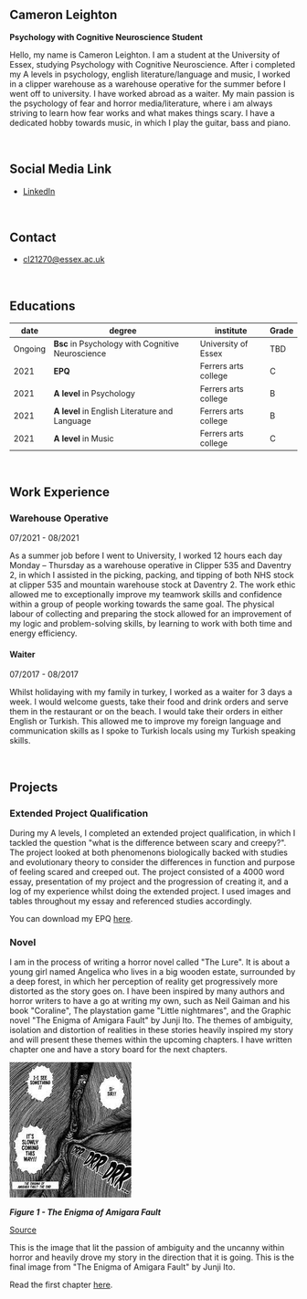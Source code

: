 ## Cameron Leighton
**Psychology with Cognitive Neuroscience Student**

Hello, my name is Cameron Leighton. I am a student at the University of Essex, studying Psychology with Cognitive Neuroscience. After i completed my A levels in psychology, english literature/language and music, I worked in a clipper warehouse as a warehouse operative for the summer before I went off to university. I have worked abroad as a waiter. My main passion is the psychology of fear and horror media/literature, where i am always striving to learn how fear works and what makes things scary. I have a dedicated hobby towards music, in which I play the guitar, bass and piano. 

<br>

## Social Media Link
- [LinkedIn](https://www.linkedin.com/in/cameron-leighton-48585622b/)


<br>

## Contact
- cl21270@essex.ac.uk

<br>


## Educations

| date | degree | institute | Grade |
| ---- | ------ | --------- | ----- |
|Ongoing|**Bsc** in Psychology with Cognitive Neuroscience |University of Essex| TBD |
| 2021 | **EPQ** | Ferrers arts college | C |
| 2021 | **A level** in Psychology | Ferrers arts college | B |
| 2021 | **A level** in English Literature and Language | Ferrers arts college | B |
| 2021 | **A level** in Music | Ferrers arts college  | C |

<br>

## Work Experience
### Warehouse Operative

07/2021 - 08/2021 &nbsp; &nbsp; 

As a summer job before I went to University, I worked 12 hours each day Monday – Thursday as a warehouse operative in Clipper 535 and Daventry 2, in which I assisted in the picking, packing, and tipping of both NHS stock at clipper 535 and mountain warehouse stock at Daventry 2. The work ethic allowed me to exceptionally improve my teamwork skills and confidence within a group of people working towards the same goal. The physical labour of collecting and preparing the stock allowed for an improvement of my logic and problem-solving skills, by learning to work with both time and energy efficiency. 

#### Waiter
 
07/2017 - 08/2017 

Whilst holidaying with my family in turkey, I worked as a waiter for 3 days a week. I would welcome guests, take their food and drink orders and serve them in the restaurant or on the beach. I would take their orders in either English or Turkish. This allowed me to improve my foreign language and communication skills as I spoke to Turkish locals using my Turkish speaking skills.



<br>

## Projects
### Extended Project Qualification
During my A levels, I completed an extended project qualification, in which I tackled the question "what is the difference between scary and creepy?". The project looked at both phenomenons biologically backed with studies and evolutionary theory to consider the differences in function and purpose of feeling scared and creeped out. The project consisted of a 4000 word essay, presentation of my project and the progression of creating it, and a log of my experience whilst doing the extended project. I used images and tables throughout my essay and referenced studies accordingly. 

You can download my EPQ [here](https://github.com/2103672/CS220-AU-portfolio/blob/main/assets/img/My%20final%20draft%20of%20the%20extended%20project.docx).

### Novel
I am in the process of writing a horror novel called "The Lure". It is about a young girl named Angelica who lives in a big wooden estate, surrounded by a deep forest, in which her perception of reality get progressively more distorted as the story goes on. I have been inspired by many authors and horror writers to have a go at writing my own, such as Neil Gaiman and his book "Coraline", The playstation game "Little nightmares", and the Graphic novel "The Enigma of Amigara Fault" by Junji Ito. The themes of ambiguity, isolation and distortion of realities in these stories heavily inspired my story and will present these themes within the upcoming chapters. I have written chapter one and have a story board for the next chapters.

![res](assets/img/enigma.jpg)

***Figure 1 - The Enigma of Amigara Fault***

[Source](https://www.facebook.com/fansofjunji/photos/the-enigma-of-amigara-fault-httpmimgurcomgalleryznsaq/1266181260137489/)

This is the image that lit the passion of ambiguity and the uncanny within horror and heavily drove my story in the direction that it is going. This is the final image from "The Enigma of Amigara Fault" by Junji Ito.

Read the first chapter [here](https://github.com/2103672/CS220-AU-portfolio/blob/main/assets/img/README.md).
<br>


<br>

